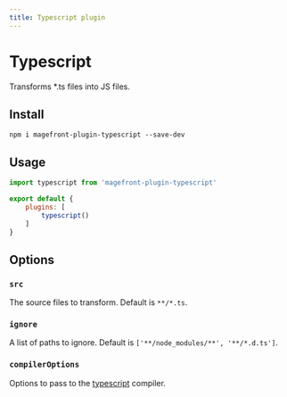 ```yaml
---
title: Typescript plugin
---
```


# Typescript

Transforms *.ts files into JS files.

## Install

```shell
npm i magefront-plugin-typescript --save-dev
```

## Usage

```js
import typescript from 'magefront-plugin-typescript'

export default {
    plugins: [
        typescript()
    ]
}
```

## Options

### `src`

The source files to transform. Default is `**/*.ts`.

### `ignore`

A list of paths to ignore. Default is `['**/node_modules/**', '**/*.d.ts']`.

### `compilerOptions`

Options to pass to the [typescript](https://www.typescriptlang.org/docs/handbook/compiler-options.html) compiler.

